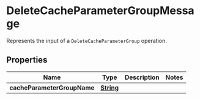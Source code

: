 

# DeleteCacheParameterGroupMessage

Represents the input of a <code>DeleteCacheParameterGroup</code> operation.

## Properties

| Name | Type | Description | Notes |
|------------ | ------------- | ------------- | -------------|
|**cacheParameterGroupName** | [**String**](String.md) |  |  |



